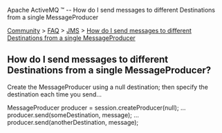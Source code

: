 Apache ActiveMQ ™ -- How do I send messages to different Destinations from a single MessageProducer 

[Community](community.html) > [FAQ](faq.html) > [JMS](jms.html) > [How do I send messages to different Destinations from a single MessageProducer](how-do-i-send-messages-to-different-destinations-from-a-single-messageproducer.html)


How do I send messages to different Destinations from a single MessageProducer?
-------------------------------------------------------------------------------

Create the MessageProducer using a null destination; then specify the destination each time you send...

MessageProducer producer = session.createProducer(null);
...
producer.send(someDestination, message);
...
producer.send(anotherDestination, message);

